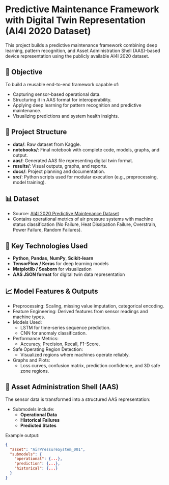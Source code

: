 # Predictive Maintenance Framework with Digital Twin Representation (AI4I 2020 Dataset)

This project builds a predictive maintenance framework combining deep learning, pattern recognition, and Asset Administration Shell (AAS)-based device representation using the publicly available AI4I 2020 dataset.

## 🚀 Objective

To build a reusable end-to-end framework capable of:
- Capturing sensor-based operational data.
- Structuring it in AAS format for interoperability.
- Applying deep learning for pattern recognition and predictive maintenance.
- Visualizing predictions and system health insights.


## 📂 Project Structure

- **data/**: Raw dataset from Kaggle.
- **notebooks/**: Final notebook with complete code, models, graphs, and output.
- **aas/**: Generated AAS file representing digital twin format.
- **results/**: Visual outputs, graphs, and reports.
- **docs/**: Project planning and documentation.
- **src/**: Python scripts used for modular execution (e.g., preprocessing, model training).


## 📊 Dataset

- Source: [AI4I 2020 Predictive Maintenance Dataset](https://www.kaggle.com/datasets/stephanmatzka/predictive-maintenance-dataset-ai4i-2020)
- Contains operational metrics of air pressure systems with machine status classification (No Failure, Heat Dissipation Failure, Overstrain, Power Failure, Random Failures).


## 🔧 Key Technologies Used

- **Python**, **Pandas**, **NumPy**, **Scikit-learn**
- **TensorFlow / Keras** for deep learning models
- **Matplotlib / Seaborn** for visualization
- **AAS JSON format** for digital twin data representation


## 📈 Model Features & Outputs

- Preprocessing: Scaling, missing value imputation, categorical encoding.
- Feature Engineering: Derived features from sensor readings and machine types.
- Models Used:
  - LSTM for time-series sequence prediction.
  - CNN for anomaly classification.
- Performance Metrics:
  - Accuracy, Precision, Recall, F1-Score.
- Safe Operating Region Detection:
  - Visualized regions where machines operate reliably.
- Graphs and Plots:
  - Loss curves, confusion matrix, prediction confidence, and 3D safe zone regions.


## 🧠 Asset Administration Shell (AAS)

The sensor data is transformed into a structured AAS representation:
- Submodels include:
  - **Operational Data**
  - **Historical Failures**
  - **Predicted States**

Example output:
```json
{
  "asset": "AirPressureSystem_001",
  "submodels": {
    "operational": {...},
    "prediction": {...},
    "historical": {...}
  }
}
